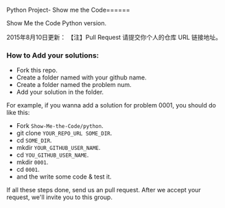Python Project- Show me the Code======

Show Me the Code Python version.

2015年8月10日更新：
【注】Pull Request 请提交你个人的仓库 URL 链接地址。

### How to Add your solutions:

  * Fork this repo.
  * Create a folder named with your github name.
  * Create a folder named the problem num.
  * Add your solution in the folder.

For example, if you wanna add a solution for problem 0001, you should do like this:

  * Fork `Show-Me-the-Code/python`.
  * git clone `YOUR_REPO_URL SOME_DIR`.
  * cd `SOME_DIR`.
  * mkdir `YOUR_GITHUB_USER_NAME`.
  * cd `YOU_GITHUB_USER_NAME`.
  * mkdir `0001`.
  * cd `0001`.
  * and the write some code & test it.

If all these steps done, send us an pull request. After we accept your request, we'll invite you to this group.
